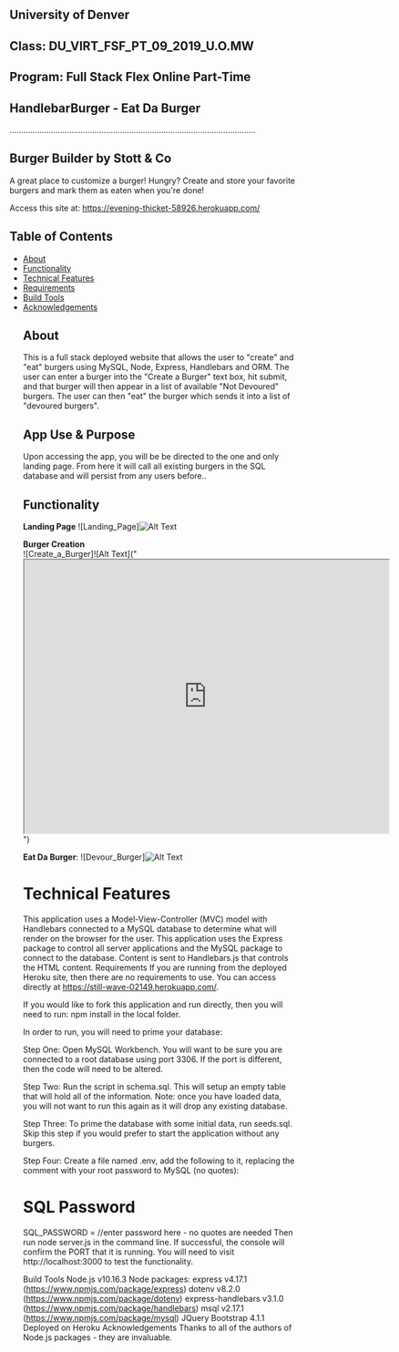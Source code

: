 ## University of Denver 
## Class: DU_VIRT_FSF_PT_09_2019_U.O.MW
## Program: Full Stack Flex Online Part-Time
## HandlebarBurger - Eat Da Burger
...........................................................................................................

## Burger Builder by Stott & Co

A great place to customize a burger!  Hungry? Create and store your favorite burgers and mark them as eaten when you're done! 

Access this site at: https://evening-thicket-58926.herokuapp.com/

## Table of Contents
<ul>
<li><a href="#about">About</a></li>
<li><a href="#functionality">Functionality</a></li>
<li><a href="#technical-features">Technical Features</a></li>
<li><a href="#requirements">Requirements</a></li>
<li><a href="#build-tools">Build Tools</a></li>
<li><a href="#acknowledgements">Acknowledgements</a></li>

## About
This is a full stack deployed website that allows the user to "create" and "eat" burgers using MySQL, Node, Express, Handlebars and ORM. The user can enter a burger into the "Create a Burger" text box, hit submit, and that burger will then appear in a list of available "Not Devoured" burgers. The user can then "eat" the burger which sends it into a list of "devoured burgers".

## App Use & Purpose
Upon accessing the app, you will be be directed to the one and only landing page. From here it will call all existing burgers in the SQL database and will persist from any users before..

## Functionality

**Landing Page** 
![Landing_Page]![Alt Text]()

**Burger Creation**<br>
![Create_a_Burger]![Alt Text]("<iframe src="https://drive.google.com/file/d/15tCmZbzCjmKAJkTVa8U2Tl1Kw0Ft4ilQ/preview" width="640" height="480"></iframe>")

**Eat Da Burger**:
![Devour_Burger]![Alt Text]()

# Technical Features
This application uses a Model-View-Controller (MVC) model with Handlebars connected to a MySQL database to determine what will render on the browser for the user.
This application uses the Express package to control all server applications and the MySQL package to connect to the database.
Content is sent to Handlebars.js that controls the HTML content.
Requirements
If you are running from the deployed Heroku site, then there are no requirements to use. You can access directly at https://still-wave-02149.herokuapp.com/.

If you would like to fork this application and run directly, then you will need to run: npm install in the local folder.

In order to run, you will need to prime your database:

Step One: Open MySQL Workbench. You will want to be sure you are connected to a root database using port 3306. If the port is different, then the code will need to be altered.

Step Two: Run the script in schema.sql. This will setup an empty table that will hold all of the information. Note: once you have loaded data, you will not want to run this again as it will drop any existing database.

Step Three: To prime the database with some initial data, run seeds.sql. Skip this step if you would prefer to start the application without any burgers.

Step Four: Create a file named .env, add the following to it, replacing the comment with your root password to MySQL (no quotes):

# SQL Password

SQL_PASSWORD = //enter password here - no quotes are needed
Then run node server.js in the command line. If successful, the console will confirm the PORT that it is running. You will need to visit http://localhost:3000 to test the functionality.

Build Tools
Node.js v10.16.3
Node packages:
express v4.17.1 (https://www.npmjs.com/package/express)
dotenv v8.2.0 (https://www.npmjs.com/package/dotenv)
express-handlebars v3.1.0 (https://www.npmjs.com/package/handlebars)
msql v2.17.1 (https://www.npmjs.com/package/mysql)
JQuery
Bootstrap 4.1.1
Deployed on Heroku
Acknowledgements
Thanks to all of the authors of Node.js packages - they are invaluable.